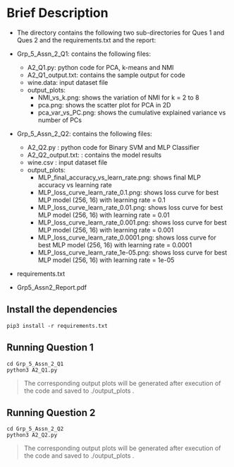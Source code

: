 # Brief Description

- The directory contains the following two sub-directories for Ques 1 and Ques 2 and the requirements.txt and the report:
- Grp_5_Assn_2_Q1:  contains the following files:

    - A2_Q1.py: python code for PCA, k-means and NMI
    - A2_Q1_output.txt: contains the sample output for code
    - wine.data: input dataset file
    - output_plots:
    	- NMI_vs_k.png: shows the variation of NMI for k = 2 to 8
    	- pca.png: shows the scatter plot for PCA in 2D
    	- pca_var_vs_PC.png: shows the cumulative explained variance vs number of PCs
    	
- Grp_5_Assn_2_Q2: contains the following files:
    - A2_Q2.py : python code for Binary SVM and MLP Classifier
    - A2_Q2_output.txt: : contains the model results
    - wine.csv : input dataset file
    - output_plots:
    	- MLP_final_accuracy_vs_learn_rate.png: shows final MLP accuracy vs learning rate
    	- MLP_loss_curve_learn_rate_0.1.png: shows loss curve for best MLP model (256, 16) with learning rate = 0.1
    	- MLP_loss_curve_learn_rate_0.01.png: shows loss curve for best MLP model (256, 16) with learning rate = 0.01
    	- MLP_loss_curve_learn_rate_0.001.png: shows loss curve for best MLP model (256, 16) with learning rate = 0.001    	
    	- MLP_loss_curve_learn_rate_0.0001.png: shows loss curve for best MLP model (256, 16) with learning rate = 0.0001    	
    	- MLP_loss_curve_learn_rate_1e-05.png: shows loss curve for best MLP model (256, 16) with learning rate = 1e-05    	

- requirements.txt
- Grp5_Assn2_Report.pdf

## Install the dependencies

```
pip3 install -r requirements.txt
```

## Running Question 1

```
cd Grp_5_Assn_2_Q1
python3 A2_Q1.py
```

>The corresponding output plots will be generated after execution of the code and saved to ./output_plots .

## Running Question 2

```
cd Grp_5_Assn_2_Q2
python3 A2_Q2.py
```

>The corresponding output plots will be generated after execution of the code and saved to ./output_plots .


